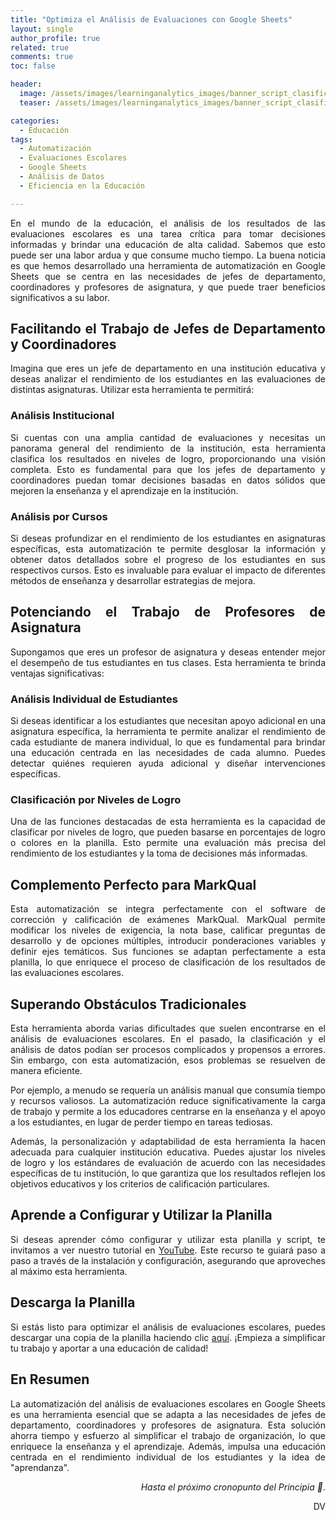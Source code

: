 ```yaml
---
title: "Optimiza el Análisis de Evaluaciones con Google Sheets"
layout: single
author_profile: true
related: true
comments: true
toc: false

header:
  image: /assets/images/learninganalytics_images/banner_script_clasificacion_1.png
  teaser: /assets/images/learninganalytics_images/banner_script_clasificacion_1.png

categories:
  - Educación
tags:
  - Automatización
  - Evaluaciones Escolares
  - Google Sheets
  - Análisis de Datos
  - Eficiencia en la Educación

---
```

<div align="justify" markdown="1">
En el mundo de la educación, el análisis de los resultados de las evaluaciones escolares es una tarea crítica para tomar decisiones informadas y brindar una educación de alta calidad. Sabemos que esto puede ser una labor ardua y que consume mucho tiempo. La buena noticia es que hemos desarrollado una herramienta de automatización en Google Sheets que se centra en las necesidades de jefes de departamento, coordinadores y profesores de asignatura, y que puede traer beneficios significativos a su labor.

## Facilitando el Trabajo de Jefes de Departamento y Coordinadores

Imagina que eres un jefe de departamento en una institución educativa y deseas analizar el rendimiento de los estudiantes en las evaluaciones de distintas asignaturas. Utilizar esta herramienta te permitirá:

### Análisis Institucional

Si cuentas con una amplia cantidad de evaluaciones y necesitas un panorama general del rendimiento de la institución, esta herramienta clasifica los resultados en niveles de logro, proporcionando una visión completa. Esto es fundamental para que los jefes de departamento y coordinadores puedan tomar decisiones basadas en datos sólidos que mejoren la enseñanza y el aprendizaje en la institución.

### Análisis por Cursos

Si deseas profundizar en el rendimiento de los estudiantes en asignaturas específicas, esta automatización te permite desglosar la información y obtener datos detallados sobre el progreso de los estudiantes en sus respectivos cursos. Esto es invaluable para evaluar el impacto de diferentes métodos de enseñanza y desarrollar estrategias de mejora.

## Potenciando el Trabajo de Profesores de Asignatura

Supongamos que eres un profesor de asignatura y deseas entender mejor el desempeño de tus estudiantes en tus clases. Esta herramienta te brinda ventajas significativas:

### Análisis Individual de Estudiantes

Si deseas identificar a los estudiantes que necesitan apoyo adicional en una asignatura específica, la herramienta te permite analizar el rendimiento de cada estudiante de manera individual, lo que es fundamental para brindar una educación centrada en las necesidades de cada alumno. Puedes detectar quiénes requieren ayuda adicional y diseñar intervenciones específicas.

### Clasificación por Niveles de Logro

Una de las funciones destacadas de esta herramienta es la capacidad de clasificar por niveles de logro, que pueden basarse en porcentajes de logro o colores en la planilla. Esto permite una evaluación más precisa del rendimiento de los estudiantes y la toma de decisiones más informadas.

## Complemento Perfecto para MarkQual

Esta automatización se integra perfectamente con el software de corrección y calificación de exámenes MarkQual. MarkQual permite modificar los niveles de exigencia, la nota base, calificar preguntas de desarrollo y de opciones múltiples, introducir ponderaciones variables y definir ejes temáticos. Sus funciones se adaptan perfectamente a esta planilla, lo que enriquece el proceso de clasificación de los resultados de las evaluaciones escolares.

## Superando Obstáculos Tradicionales

Esta herramienta aborda varias dificultades que suelen encontrarse en el análisis de evaluaciones escolares. En el pasado, la clasificación y el análisis de datos podían ser procesos complicados y propensos a errores. Sin embargo, con esta automatización, esos problemas se resuelven de manera eficiente.

Por ejemplo, a menudo se requería un análisis manual que consumía tiempo y recursos valiosos. La automatización reduce significativamente la carga de trabajo y permite a los educadores centrarse en la enseñanza y el apoyo a los estudiantes, en lugar de perder tiempo en tareas tediosas.

Además, la personalización y adaptabilidad de esta herramienta la hacen adecuada para cualquier institución educativa. Puedes ajustar los niveles de logro y los estándares de evaluación de acuerdo con las necesidades específicas de tu institución, lo que garantiza que los resultados reflejen los objetivos educativos y los criterios de calificación particulares.

## Aprende a Configurar y Utilizar la Planilla

Si deseas aprender cómo configurar y utilizar esta planilla y script, te invitamos a ver nuestro tutorial en [YouTube](https://www.youtube.com/channel/UCE9a5RZRjCwvyFlg2ORG1HA). Este recurso te guiará paso a paso a través de la instalación y configuración, asegurando que aproveches al máximo esta herramienta.

## Descarga la Planilla

Si estás listo para optimizar el análisis de evaluaciones escolares, puedes descargar una copia de la planilla haciendo clic [aquí](https://tu-enlace-de-descarga.com). ¡Empieza a simplificar tu trabajo y aportar a una educación de calidad!

## En Resumen

La automatización del análisis de evaluaciones escolares en Google Sheets es una herramienta esencial que se adapta a las necesidades de jefes de departamento, coordinadores y profesores de asignatura. Esta solución ahorra tiempo y esfuerzo al simplificar el trabajo de organización, lo que enriquece la enseñanza y el aprendizaje. Además, impulsa una educación centrada en el rendimiento individual de los estudiantes y la idea de "aprendanza".

</div>

<div align="right" markdown="1">

_Hasta el próximo cronopunto del Principia 🥚._

DV

</div>

